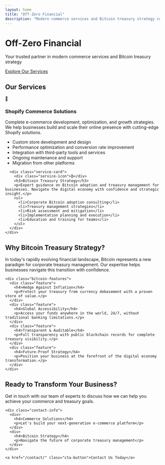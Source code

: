 ```yaml
---
layout: home
title: "Off-Zero Financial"
description: "Modern commerce services and Bitcoin treasury strategy consulting"
---
```


<div class="hero">
  <h1>Off-Zero Financial</h1>
  <p>Your trusted partner in modern commerce services and Bitcoin treasury strategy</p>
  <a href="#services" class="cta-button">Explore Our Services</a>
</div>

<section id="services" class="services-section">
  <div class="wrapper">
    <h2>Our Services</h2>
    <div class="services-grid">
      <div class="service-card">
        <div class="service-icon">🛒</div>
        <h3>Shopify Commerce Solutions</h3>
        <p>Complete e-commerce development, optimization, and growth strategies. We help businesses build and scale their online presence with cutting-edge Shopify solutions.</p>
        <ul>
          <li>Custom store development and design</li>
          <li>Performance optimization and conversion rate improvement</li>
          <li>Integration with third-party tools and services</li>
          <li>Ongoing maintenance and support</li>
          <li>Migration from other platforms</li>
        </ul>
      </div>
      
      <div class="service-card">
        <div class="service-icon">₿</div>
        <h3>Bitcoin Treasury Strategy</h3>
        <p>Expert guidance on Bitcoin adoption and treasury management for businesses. Navigate the digital economy with confidence and strategic insight.</p>
        <ul>
          <li>Corporate Bitcoin adoption consulting</li>
          <li>Treasury management strategies</li>
          <li>Risk assessment and mitigation</li>
          <li>Implementation planning and execution</li>
          <li>Education and training for teams</li>
        </ul>
      </div>
    </div>
  </div>
</section>

<section class="bitcoin-section">
  <div class="wrapper">
    <h2>Why Bitcoin Treasury Strategy?</h2>
    <p>In today's rapidly evolving financial landscape, Bitcoin represents a new paradigm for corporate treasury management. Our expertise helps businesses navigate this transition with confidence.</p>
    
    <div class="bitcoin-features">
      <div class="feature">
        <h4>Hedge Against Inflation</h4>
        <p>Protect your treasury from currency debasement with a proven store of value.</p>
      </div>
      <div class="feature">
        <h4>Global Accessibility</h4>
        <p>Access your funds anywhere in the world, 24/7, without traditional banking limitations.</p>
      </div>
      <div class="feature">
        <h4>Transparent & Auditable</h4>
        <p>Full transparency with public blockchain records for complete treasury visibility.</p>
      </div>
      <div class="feature">
        <h4>Future-Proof Strategy</h4>
        <p>Position your business at the forefront of the digital economy transformation.</p>
      </div>
    </div>
  </div>
</section>

<section class="contact-section">
  <div class="wrapper">
    <h2>Ready to Transform Your Business?</h2>
    <p>Get in touch with our team of experts to discuss how we can help you achieve your commerce and treasury goals.</p>
    
    <div class="contact-info">
      <div>
        <h4>Commerce Solutions</h4>
        <p>Let's build your next-generation e-commerce platform</p>
      </div>
      <div>
        <h4>Bitcoin Strategy</h4>
        <p>Navigate the future of corporate treasury management</p>
      </div>
    </div>
    
    <a href="/contact/" class="cta-button">Contact Us Today</a>
  </div>
</section>
